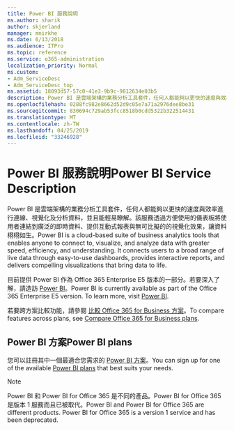 ```yaml
---
title: Power BI 服務說明
ms.author: sharik
author: skjerland
manager: mnirkhe
ms.date: 6/13/2018
ms.audience: ITPro
ms.topic: reference
ms.service: o365-administration
localization_priority: Normal
ms.custom:
- Adm_ServiceDesc
- Adm_ServiceDesc_top
ms.assetid: 18093d57-57c0-41e3-9b9c-9812634e03b5
description: Power BI 是雲端架構的業務分析工具套件，任何人都能夠以更快的速度與效率進行連線、視覺化及分析資料，並且能輕易瞭解。該服務透過方便使用的儀表板將使用者連結到廣泛的即時資料、提供互動式報表與無可比擬的的視覺化效果，讓資料栩栩如生。
ms.openlocfilehash: 0288fc982e8662d52d9c05e7a71a2976dee8be31
ms.sourcegitcommit: 830694c729ab53fcc8518b0cdd5322b322514431
ms.translationtype: MT
ms.contentlocale: zh-TW
ms.lasthandoff: 04/25/2019
ms.locfileid: "33246928"
---
```

# <a name="power-bi-service-description"></a><span data-ttu-id="a390c-104">Power BI 服務說明</span><span class="sxs-lookup"><span data-stu-id="a390c-104">Power BI Service Description</span></span>

<span data-ttu-id="a390c-p102">Power BI 是雲端架構的業務分析工具套件，任何人都能夠以更快的速度與效率進行連線、視覺化及分析資料，並且能輕易瞭解。該服務透過方便使用的儀表板將使用者連結到廣泛的即時資料、提供互動式報表與無可比擬的的視覺化效果，讓資料栩栩如生。</span><span class="sxs-lookup"><span data-stu-id="a390c-p102">Power BI is a cloud-based suite of business analytics tools that enables anyone to connect to, visualize, and analyze data with greater speed, efficiency, and understanding. It connects users to a broad range of live data through easy-to-use dashboards, provides interactive reports, and delivers compelling visualizations that bring data to life.</span></span>
  
<span data-ttu-id="a390c-p103">目前提供 Power BI 作為 Office 365 Enterprise E5 版本的一部分。若要深入了解，請造訪 [Power BI](https://powerbi.microsoft.com/)。</span><span class="sxs-lookup"><span data-stu-id="a390c-p103">Power BI is currently available as part of the Office 365 Enterprise E5 version. To learn more, visit [Power BI](https://powerbi.microsoft.com/).</span></span>
  
<span data-ttu-id="a390c-109">若要跨方案比較功能，請參閱 [比較 Office 365 for Business 方案](http://go.microsoft.com/fwlink/?LinkID=799177&amp;clcid=0x409)。</span><span class="sxs-lookup"><span data-stu-id="a390c-109">To compare features across plans, see [Compare Office 365 for Business plans](http://go.microsoft.com/fwlink/?LinkID=799177&amp;clcid=0x409).</span></span>
  
## <a name="power-bi-plans"></a><span data-ttu-id="a390c-110">Power BI 方案</span><span class="sxs-lookup"><span data-stu-id="a390c-110">Power BI plans</span></span>
<span data-ttu-id="a390c-111"><a name="BKMK_PowerBIPlans"> </a></span><span class="sxs-lookup"><span data-stu-id="a390c-111"></span></span>

<span data-ttu-id="a390c-112">您可以註冊其中一個最適合您需求的 [Power BI 方案](https://go.microsoft.com/fwlink/?LinkID=786854)。</span><span class="sxs-lookup"><span data-stu-id="a390c-112">You can sign up for one of the available [Power BI plans](https://go.microsoft.com/fwlink/?LinkID=786854) that best suits your needs.</span></span> 
  
> [!NOTE]
> <span data-ttu-id="a390c-p104">Power BI 和 Power BI for Office 365 是不同的產品。Power BI for Office 365 是版本 1 服務而且已被取代。</span><span class="sxs-lookup"><span data-stu-id="a390c-p104">Power BI and Power BI for Office 365 are different products. Power BI for Office 365 is a version 1 service and has been deprecated.</span></span> 
  

